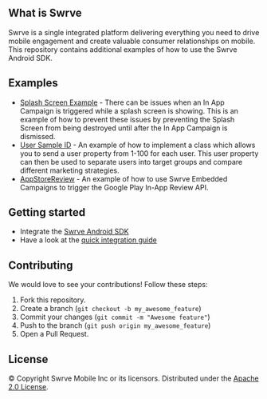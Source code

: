 What is Swrve
-------------
Swrve is a single integrated platform delivering everything you need to drive mobile engagement and create valuable consumer relationships on mobile.  
This repository contains additional examples of how to use the Swrve Android SDK.

Examples
--------
* [Splash Screen Example](/SplashScreenExample/) - There can be issues when an In App Campaign is triggered while a splash screen is showing. This is an example of how to prevent these issues by preventing the Splash Screen from being destroyed until after the In App Campaign is dismissed.
* [User Sample ID](/UserSampleId/) - An example of how to implement a class which allows you to send a user property from 1-100 for each user. This user property can then be used to separate users into target groups and compare different marketing strategies.
* [AppStoreReview](/AppStoreReview/) - An example of how to use Swrve Embedded Campaigns to trigger the Google Play In-App Review API. 

Getting started
---------------
* Integrate the [Swrve Android SDK](https://github.com/Swrve/swrve-android-sdk)
* Have a look at the [quick integration guide](http://docs.swrve.com/developer-documentation/integration/android/)

Contributing
------------
We would love to see your contributions! Follow these steps:

1. Fork this repository.
2. Create a branch (`git checkout -b my_awesome_feature`)
3. Commit your changes (`git commit -m "Awesome feature"`)
4. Push to the branch (`git push origin my_awesome_feature`)
5. Open a Pull Request.

License
-------
© Copyright Swrve Mobile Inc or its licensors. Distributed under the [Apache 2.0 License](LICENSE).

